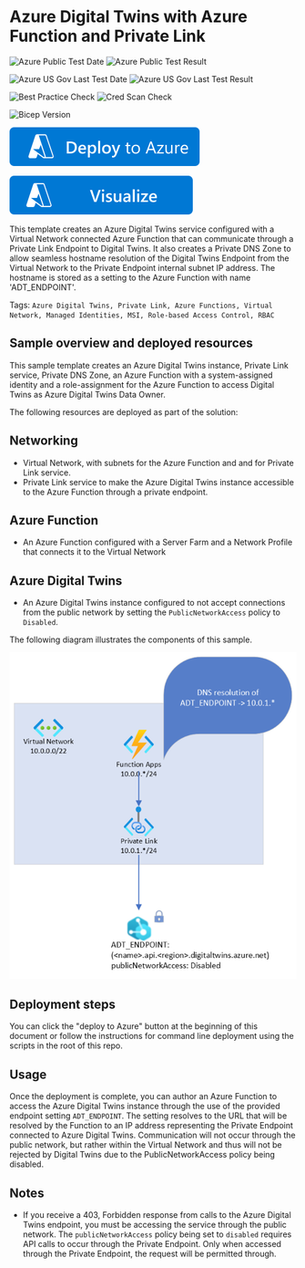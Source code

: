 # Azure Digital Twins with Azure Function and Private Link

![Azure Public Test Date](https://azurequickstartsservice.blob.core.windows.net/badges/quickstarts/microsoft.digitaltwins/digitaltwins-with-function-private-link/PublicLastTestDate.svg)
![Azure Public Test Result](https://azurequickstartsservice.blob.core.windows.net/badges/quickstarts/microsoft.digitaltwins/digitaltwins-with-function-private-link/PublicDeployment.svg)

![Azure US Gov Last Test Date](https://azurequickstartsservice.blob.core.windows.net/badges/quickstarts/microsoft.digitaltwins/digitaltwins-with-function-private-link/FairfaxLastTestDate.svg)
![Azure US Gov Last Test Result](https://azurequickstartsservice.blob.core.windows.net/badges/quickstarts/microsoft.digitaltwins/digitaltwins-with-function-private-link/FairfaxDeployment.svg)

![Best Practice Check](https://azurequickstartsservice.blob.core.windows.net/badges/quickstarts/microsoft.digitaltwins/digitaltwins-with-function-private-link/BestPracticeResult.svg)
![Cred Scan Check](https://azurequickstartsservice.blob.core.windows.net/badges/quickstarts/microsoft.digitaltwins/digitaltwins-with-function-private-link/CredScanResult.svg)

![Bicep Version](https://azurequickstartsservice.blob.core.windows.net/badges/quickstarts/microsoft.digitaltwins/digitaltwins-with-function-private-link/BicepVersion.svg)

[![Deploy To Azure](https://raw.githubusercontent.com/Azure/azure-quickstart-templates/master/1-CONTRIBUTION-GUIDE/images/deploytoazure.svg?sanitize=true)](https://portal.azure.com/#create/Microsoft.Template/uri/https%3A%2F%2Fraw.githubusercontent.com%2FAzure%2Fazure-quickstart-templates%2Fmaster%2Fquickstarts%2Fmicrosoft.digitaltwins%2Fdigitaltwins-with-function-private-link%2Fazuredeploy.json)

[![Visualize](https://raw.githubusercontent.com/Azure/azure-quickstart-templates/master/1-CONTRIBUTION-GUIDE/images/visualizebutton.svg?sanitize=true)](http://armviz.io/#/?load=https%3A%2F%2Fraw.githubusercontent.com%2FAzure%2Fazure-quickstart-templates%2Fmaster%2Fquickstarts%2Fmicrosoft.digitaltwinsn%2Fdigitaltwins-with-function-private-link%2Fazuredeploy.json)

This template creates an Azure Digital Twins service configured with a Virtual Network connected Azure Function that can communicate through a Private Link Endpoint to Digital Twins. It also creates a Private DNS Zone to allow seamless hostname resolution of the Digital Twins Endpoint from the Virtual Network to the Private Endpoint internal subnet IP address. The hostname is stored as a setting to the Azure Function with name 'ADT_ENDPOINT'.

Tags: `Azure Digital Twins, Private Link, Azure Functions, Virtual Network, Managed Identities, MSI, Role-based Access Control, RBAC`

## Sample overview and deployed resources

This sample template creates an Azure Digital Twins instance, Private Link service, Private DNS Zone, an Azure Function with a system-assigned identity and a role-assignment for the Azure Function to access Digital Twins as Azure Digital Twins Data Owner.

The following resources are deployed as part of the solution:

## Networking

- Virtual Network, with subnets for the Azure Function and and for Private Link service.
- Private Link service to make the Azure Digital Twins instance accessible to the Azure Function through a private endpoint.

## Azure Function

- An Azure Function configured with a Server Farm and a Network Profile that connects it to the Virtual Network

## Azure Digital Twins

- An Azure Digital Twins instance configured to not accept connections from the public network by setting the `PublicNetworkAccess` policy to `Disabled`.

The following diagram illustrates the components of this sample.

![Architecture diagram showing traffic going from the Azure Function via Private Link service to Digital Twins.](images/diagram.png "Diagram highlighting the architecture of the deployed resources")

## Deployment steps

You can click the "deploy to Azure" button at the beginning of this document or follow the instructions for command line deployment using the scripts in the root of this repo.

## Usage

Once the deployment is complete, you can author an Azure Function to access the Azure Digital Twins instance through the use of the provided endpoint setting `ADT_ENDPOINT`. The setting resolves to the URL that will be resolved by the Function to an IP address representing the Private Endpoint connected to Azure Digital Twins. Communication will not occur through the public network, but rather within the Virtual Network and thus will not be rejected by Digital Twins due to the PublicNetworkAccess policy being disabled.

## Notes

- If you receive a 403, Forbidden response from calls to the Azure Digital Twins endpoint, you must be accessing the service through the public network. The `publicNetworkAccess` policy being set to `disabled` requires API calls to occur through the Private Endpoint. Only when accessed through the Private Endpoint, the request will be permitted through.